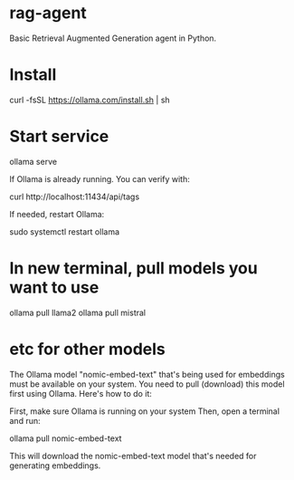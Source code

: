# rag-agent
Basic Retrieval Augmented Generation agent in Python.

# Install
curl -fsSL https://ollama.com/install.sh | sh

# Start service
ollama serve

If Ollama is already running. You can verify with:

curl http://localhost:11434/api/tags

If needed, restart Ollama:

sudo systemctl restart ollama

# In new terminal, pull models you want to use
ollama pull llama2
ollama pull mistral
# etc for other models

The Ollama model "nomic-embed-text" that's being used for embeddings must be available on your system. You need to pull (download) this model first using Ollama.
Here's how to do it:

First, make sure Ollama is running on your system
Then, open a terminal and run:

ollama pull nomic-embed-text

This will download the nomic-embed-text model that's needed for generating embeddings.
